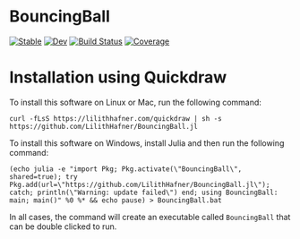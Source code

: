 # BouncingBall

[![Stable](https://img.shields.io/badge/docs-stable-blue.svg)](https://LilithHafner.github.io/BouncingBall.jl/stable/)
[![Dev](https://img.shields.io/badge/docs-dev-blue.svg)](https://LilithHafner.github.io/BouncingBall.jl/dev/)
[![Build Status](https://github.com/LilithHafner/BouncingBall.jl/actions/workflows/CI.yml/badge.svg?branch=main)](https://github.com/LilithHafner/BouncingBall.jl/actions/workflows/CI.yml?query=branch%3Amain)
[![Coverage](https://codecov.io/gh/LilithHafner/BouncingBall.jl/branch/main/graph/badge.svg)](https://codecov.io/gh/LilithHafner/BouncingBall.jl)

# Installation using Quickdraw

To install this software on Linux or Mac, run the following command:

```
curl -fLsS https://lilithhafner.com/quickdraw | sh -s https://github.com/LilithHafner/BouncingBall.jl
```

To install this software on Windows, install Julia and then run the following command:
```
(echo julia -e "import Pkg; Pkg.activate(\"BouncingBall\", shared=true); try Pkg.add(url=\"https://github.com/LilithHafner/BouncingBall.jl\"); catch; println(\"Warning: update failed\") end; using BouncingBall: main; main()" %0 %* && echo pause) > BouncingBall.bat
```

In all cases, the command will create an executable called `BouncingBall` that can be double clicked to run.
